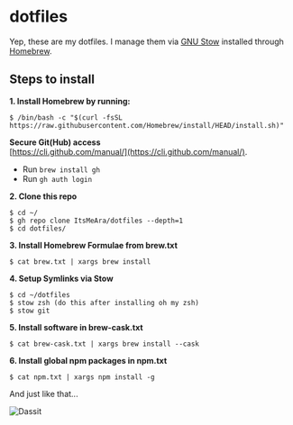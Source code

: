 # dotfiles
Yep, these are my dotfiles. I manage them via [GNU Stow](https://www.gnu.org/software/stow/) installed through [Homebrew](http://brew.sh/).



## Steps to install

**1. Install Homebrew by running:**  
```
$ /bin/bash -c "$(curl -fsSL https://raw.githubusercontent.com/Homebrew/install/HEAD/install.sh)"
```

**Secure Git(Hub) access**  
[https://cli.github.com/manual/](https://cli.github.com/manual/). 
- Run `brew install gh`
- Run `gh auth login`


**2. Clone this repo**  
```
$ cd ~/
$ gh repo clone ItsMeAra/dotfiles --depth=1
$ cd dotfiles/
```


**3. Install Homebrew Formulae from brew.txt**  
```
$ cat brew.txt | xargs brew install
```


**4. Setup Symlinks via Stow**  
```
$ cd ~/dotfiles
$ stow zsh (do this after installing oh my zsh)
$ stow git
```


**5. Install software in brew-cask.txt**  
```
$ cat brew-cask.txt | xargs brew install --cask
```


**6. Install global npm packages in npm.txt**  
```
$ cat npm.txt | xargs npm install -g
```


And just like that...  

![Dassit](https://media.giphy.com/media/l0IyczK2hyezd4Avu/giphy.gif)
